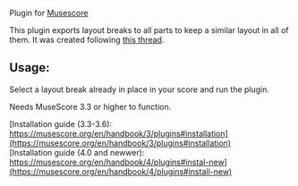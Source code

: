 Plugin for [Musescore](musescore.org)

This plugin exports layout breaks to all parts to keep a similar layout in all of them.
It was created following [this thread](https://musescore.org/en/node/180806).

## Usage:
Select a layout break already in place in your score and run the plugin.

Needs MuseScore 3.3 or higher to function.

[Installation guide (3.3-3.6): https://musescore.org/en/handbook/3/plugins#installation](https://musescore.org/en/handbook/3/plugins#installation)<br>
[Installation guide (4.0 and newwer): https://musescore.org/en/handbook/4/plugins#instal-new](https://musescore.org/en/handbook/4/plugins#install-new)
